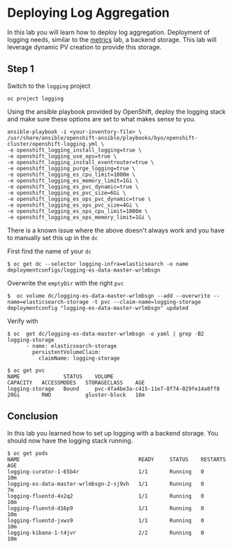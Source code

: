 # Deploying Log Aggregation

In this lab you will learn how to deploy log aggregation. Deployment of logging needs, similar to the [metrics](deploying_metrics.md) lab, a backend storage. This lab will leverage dynamic PV creation to provide this storage.

## Step 1

Switch to the `logging` project

```
oc project logging
```

Using the ansible playbook provided by OpenShift, deploy the logging stack and make sure these options are set to what makes sense to you.

```
ansible-playbook -i <your-inventory-file> \
/usr/share/ansible/openshift-ansible/playbooks/byo/openshift-cluster/openshift-logging.yml \
-e openshift_logging_install_logging=true \
-e openshift_logging_use_ops=true \
-e openshift_logging_install_eventrouter=true \
-e openshift_logging_purge_logging=true \
-e openshift_logging_es_cpu_limit=1000m \
-e openshift_logging_es_memory_limit=1Gi \
-e openshift_logging_es_pvc_dynamic=true \
-e openshift_logging_es_pvc_size=6Gi \
-e openshift_logging_es_ops_pvc_dynamic=true \
-e openshift_logging_es_ops_pvc_size=4Gi \
-e openshift_logging_es_ops_cpu_limit=1000m \
-e openshift_logging_es_ops_memory_limit=1Gi \

```

There is a known issue where the above doesn't always work and you have to manually set this up in the `dc`

First find the name of your `dc`

```
$ oc get dc --selector logging-infra=elasticsearch -o name
deploymentconfigs/logging-es-data-master-wrlmbsgn
```

Overwrite the `emptyDir` with the right `pvc`
```
$  oc volume dc/logging-es-data-master-wrlmbsgn --add --overwrite --name=elasticsearch-storage -t pvc --claim-name=logging-storage
deploymentconfig "logging-es-data-master-wrlmbsgn" updated
```

Verify with
```
$ oc  get dc/logging-es-data-master-wrlmbsgn -o yaml | grep -B2 logging-storage
      - name: elasticsearch-storage
        persistentVolumeClaim:
          claimName: logging-storage

$ oc get pvc
NAME              STATUS    VOLUME                                     CAPACITY   ACCESSMODES   STORAGECLASS    AGE
logging-storage   Bound     pvc-4fa4be3a-c415-11e7-8f74-029fe14a0ff8   20Gi       RWO           gluster-block   16m

```

## Conclusion

In this lab you learned how to set up logging with a backend storage. You should now have the logging stack  running.

```
$ oc get pods
NAME                                      READY     STATUS    RESTARTS   AGE
logging-curator-1-65b4r                   1/1       Running   0          10m
logging-es-data-master-wrlmbsgn-2-sj9vh   1/1       Running   0          7m
logging-fluentd-4x2q2                     1/1       Running   0          10m
logging-fluentd-d16p9                     1/1       Running   0          10m
logging-fluentd-jxws9                     1/1       Running   0          10m
logging-kibana-1-t4jvr                    2/2       Running   0          10m
```
